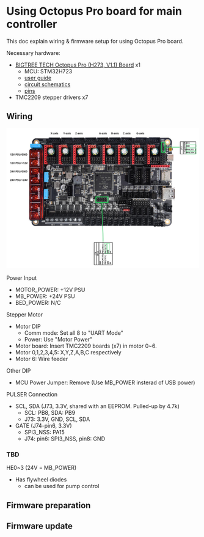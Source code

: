 # Using Octopus Pro board for main controller

This doc explain wiring & firmware setup for using Octopus Pro board.

Necessary hardware:
* [BIGTREE TECH Octopus Pro (H273, V1.1) Board](https://biqu.equipment/products/bigtreetech-octopus-pro-v1-0-chip-f446) x1
  * MCU: STM32H723
  * [user guide](https://github.com/bigtreetech/BIGTREETECH-OCTOPUS-Pro/blob/master/BTT_Octopus_pro_EN.pdf)
  * [circuit schematics](https://github.com/bigtreetech/BIGTREETECH-OCTOPUS-Pro/blob/master/Hardware/BIGTREETECH%20Octopus%20Pro%20V1.1-sch.pdf)
  * [pins](https://github.com/bigtreetech/BIGTREETECH-OCTOPUS-Pro/blob/master/Hardware/BIGTREETECH%20Octopus%20Pro%20-%20PIN.pdf)
* TMC2209 stepper drivers x7

## Wiring

![wiring photo](./octopus-wire.png)

Power Input

* MOTOR_POWER: +12V PSU
* MB_POWER: +24V PSU
* BED_POWER: N/C

Stepper Motor

* Motor DIP
  * Comm mode: Set all 8 to "UART Mode"
  * Power: Use "Motor Power"
* Motor board: Insert TMC2209 boards (x7) in motor 0~6.
* Motor 0,1,2,3,4,5: X,Y,Z,A,B,C respectively
* Motor 6: Wire feeder

Other DIP

* MCU Power Jumper: Remove (Use MB_POWER insterad of USB power)

PULSER Connection
* SCL, SDA (J73, 3.3V, shared with an EEPROM. Pulled-up by 4.7k)
  * SCL: PB8, SDA: PB9
  * J73: 3.3V, GND, SCL, SDA
* GATE (J74-pin6, 3.3V)
  * SPI3_NSS: PA15
  * J74: pin6: SPI3_NSS, pin8: GND


### TBD

HE0~3 (24V = MB_POWER)
* Has flywheel diodes
  * can be used for pump control


## Firmware preparation

## Firmware update
